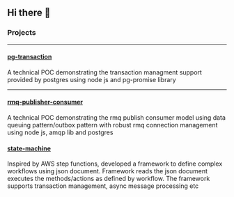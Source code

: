 ## Hi there 👋

### Projects

---

#### [pg-transaction](https://github.com/the-mad-dev/pg-transaction)
A technical POC demonstrating the transaction managment support provided by postgres using node js and pg-promise library

---

#### [rmq-publisher-consumer](https://github.com/the-mad-dev/rmq-pub-sub)
A technical POC demonstrating the rmq publish consumer model using data queuing pattern/outbox pattern with robust rmq connection management using node js, amqp lib and postgres 


#### [state-machine](https://github.com/the-mad-dev/state-machine)
Inspired by AWS step functions, developed a framework to define complex workflows using json document. Framework reads the json document executes the methods/actions as defined by workflow. The framework supports transaction management, async message processing etc


